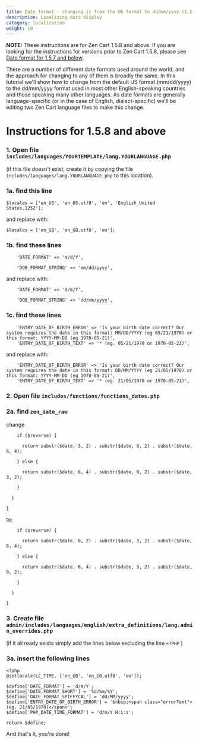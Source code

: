 ```yaml
---
title: Date format - changing it from the US format to dd/mm/yyyy (1.5.8+)
description: Localizing data display 
category: localization
weight: 10
---
```


**NOTE:** These instructions are for Zen Cart 1.5.8 and above.  If you are looking for the instructions for versions prior to Zen Cart 1.5.8, please see [Date format for 1.5.7 and below](/user/localization/changing_date_format_157/). 

There are a number of different date formats used around the world, and the approach for changing to any of them is broadly the same. In this tutorial we'll show how to change from the default US format (mm/dd/yyyy) to the dd/mm/yyyy format used in most other English-speaking countries and those speaking many other languages. As date formats are generally language-specific (or in the case of English, dialect-specific) we'll be editing two Zen Cart language files to make this change.  

# Instructions for 1.5.8 and above 

### 1. Open file `includes/languages/YOURTEMPLATE/lang.YOURLANGUAGE.php`

(if this file doesn't exist, create it by copying the file `includes/languages/lang.YOURLANGUAGE.php` to this location).  

### 1a. find this line

```
$locales = ['en_US', 'en_US.utf8', 'en', 'English_United States.1252'];
```
and replace with:  

```
$locales = ['en_GB', 'en_GB.utf8', 'en'];
```

### 1b. find these lines 

```
    'DATE_FORMAT' => 'm/d/Y',

    'DOB_FORMAT_STRING' => 'mm/dd/yyyy',
```

and replace with:  

```
    'DATE_FORMAT' => 'd/m/Y',

    'DOB_FORMAT_STRING' => 'dd/mm/yyyy',
```

### 1c. find these lines 

```
    'ENTRY_DATE_OF_BIRTH_ERROR' => 'Is your birth date correct? Our system requires the date in this format: MM/DD/YYYY (eg 05/21/1970) or this format: YYYY-MM-DD (eg 1970-05-21)',
    'ENTRY_DATE_OF_BIRTH_TEXT' => '* (eg. 05/21/1970 or 1970-05-21)',
```

and replace with:  

```
    'ENTRY_DATE_OF_BIRTH_ERROR' => 'Is your birth date correct? Our system requires the date in this format: DD/MM/YYYY (eg 21/05/1970) or this format: YYYY-MM-DD (eg 1970-05-21)',
    'ENTRY_DATE_OF_BIRTH_TEXT' => '* (eg. 21/05/1970 or 1970-05-21)',
```

### 2. Open file `includes/functions/functions_dates.php`

### 2a. find `zen_date_raw`

change
```
    if ($reverse) {

      return substr($date, 3, 2) . substr($date, 0, 2) . substr($date, 6, 4);

    } else {

      return substr($date, 6, 4) . substr($date, 0, 2) . substr($date, 3, 2);

    }

  }

}
```

to: 

```
    if ($reverse) {

      return substr($date, 0, 2) . substr($date, 3, 2) . substr($date, 6, 4);

    } else {

      return substr($date, 6, 4) . substr($date, 3, 2) . substr($date, 0, 2);

    }

  }

}  
```



### 3. Create file `admin/includes/languages/english/extra_definitions/lang.admin_overrides.php`

(if it all ready exists simply add the lines below excluding the line `<?PHP` )

### 3a. insert the following lines

```
<?php
@setlocale(LC_TIME, ['en_GB', 'en_GB.utf8', 'en']);

$define['DATE_FORMAT'] = 'd/m/Y';
$define['DATE_FORMAT_SHORT'] = '%d/%m/%Y';
$define['DATE_FORMAT_SPIFFYCAL'] = 'dd/MM/yyyy';
$define['ENTRY_DATE_OF_BIRTH_ERROR'] = '&nbsp;<span class="errorText">(eg. 21/05/1970)</span>';
$define['PHP_DATE_TIME_FORMAT'] = 'd/m/Y H:i:s';

return $define;

```

And that's it, you're done!  

